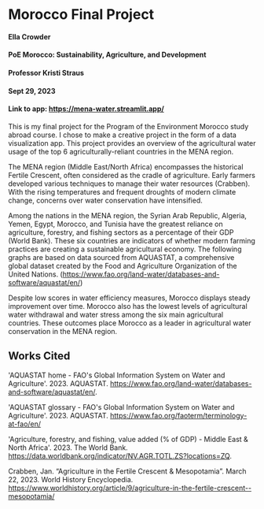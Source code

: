 # Morocco Final Project
#### Ella Crowder
#### PoE Morocco: Sustainability, Agriculture, and Development
#### Professor Kristi Straus
#### Sept 29, 2023

#### Link to app: https://mena-water.streamlit.app/

This is my final project for the Program of the Environment Morocco study abroad course. I chose to make a creative project in the form of a data visualization app. This project provides an overview of the agricultural water usage of the top 6 agriculturally-reliant countries in the MENA region. 

The MENA region (Middle East/North Africa) encompasses the historical Fertile Crescent, often considered as the cradle of agriculture. Early farmers developed various techniques to manage their water resources (Crabben). With the rising temperatures and frequent droughts of modern climate change, concerns over water conservation have intensified.

Among the nations in the MENA region, the Syrian Arab Republic, Algeria, Yemen, Egypt, Morocco, and Tunisia have the greatest reliance on agriculture, forestry, and fishing sectors as a percentage of their GDP (World Bank). These six countries are indicators of whether modern farming practices are creating a sustainable agricultural economy. The following graphs are based on data sourced from AQUASTAT, a comprehensive global dataset created by the Food and Agriculture Organization of the United Nations. (https://www.fao.org/land-water/databases-and-software/aquastat/en/)

Despite low scores in water efficiency measures, Morocco displays steady improvement over time. Morocco also has the lowest levels of agricultural water withdrawal and water stress among the six main agricultural countries. These outcomes place Morocco as a leader in agricultural water conservation in the MENA region.

## Works Cited
'AQUASTAT home - FAO's Global Information System on Water and Agriculture'. 2023. AQUASTAT.
https://www.fao.org/land-water/databases-and-software/aquastat/en/.

'AQUASTAT glossary - FAO's Global Information System on Water and Agriculture'. 2023. AQUASTAT.
https://www.fao.org/faoterm/terminology-at-fao/en/

'Agriculture, forestry, and fishing, value added (% of GDP) - Middle East & North Africa'. 2023. The World Bank.
https://data.worldbank.org/indicator/NV.AGR.TOTL.ZS?locations=ZQ.

Crabben, Jan. “Agriculture in the Fertile Crescent & Mesopotamia”. March 22, 2023. World History Encyclopedia. https://www.worldhistory.org/article/9/agriculture-in-the-fertile-crescent--mesopotamia/

